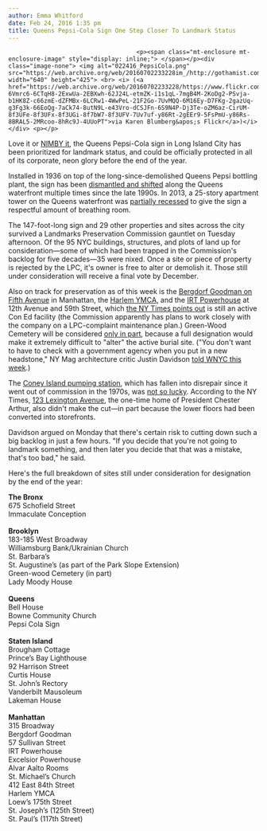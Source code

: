 ```yaml
---
author: Emma Whitford
date: Feb 24, 2016 1:35 pm
title: Queens Pepsi-Cola Sign One Step Closer To Landmark Status 
---
```


	
										<p><span class="mt-enclosure mt-enclosure-image" style="display: inline;"> </span></p><div class="image-none"> <img alt="022416_PepsiCola.png" src="https://web.archive.org/web/20160702233228im_/http://gothamist.com/attachments/nyc_ewhitford/022416_PepsiCola.png" width="640" height="425"> <br> <i> (<a href="https://web.archive.org/web/20160702233228/https://www.flickr.com/photos/specialkrb/3791045216/in/photolist-6Vmrc6-6CTqH8-2ExwUa-2EBXwh-62J24L-etmZK-i1s1qL-7mgB4M-2KoDg2-PSvja-b1HK8Z-c66zmE-dZFMBx-6LCRw1-4WwPeL-21F2Go-7UvMQQ-6M16Ey-D7FKg-2gazUq-g3Fg3k-66EoQg-7aCk74-8utN9L-e43Vro-dCSJFn-6S9N4P-Dj3Te-oZM6az-CirUM-8f3UFe-8f3UFx-8f3UGi-8f7bW7-8f3UFV-7Uv7uf-y86Rt-2gEEr9-5FsPmU-y86Rs-8BRAL5-2MRcoo-8hRc9J-4UUoPT">via Karen Blumberg&apos;s Flickr</a>)</i></div> <p></p>

<p>Love it or <a href="https://web.archive.org/web/20160702233228/http://gothamist.com/2007/02/10/love_or_hate_th.php">NIMBY it</a>, the Queens Pepsi-Cola sign in Long Island City has been prioritized for landmark status, and could be officially protected in all of its corporate, neon glory before the end of the year. </p>

<p>Installed in 1936 on top of the long-since-demolished Queens Pepsi bottling plant, the sign has been <a href="https://web.archive.org/web/20160702233228/http://www.brooklynpaper.com/stories/39/9/dtg-greenwood-cemetery-landmarks-backlog-2016-02-26-bk.html?utm_source=20160224&amp;utm_medium=email&amp;utm_content=storylink&amp;utm_campaign=newsletter">dismantled and shifted</a> along the Queens waterfront multiple times since the late 1990s. In 2013, a 25-story apartment tower on the Queens waterfront was <a href="https://web.archive.org/web/20160702233228/http://www.nytimes.com/2013/07/11/nyregion/as-a-queens-tower-rises-a-spot-is-saved-for-pepsi-cola.html">partially recessed</a> to give the sign a respectful amount of breathing room. </p>

<p>The 147-foot-long sign and 29 other properties and sites across the city survived a Landmarks Preservation Commission gauntlet on Tuesday afternoon. Of the 95 NYC buildings, structures, and plots of land up for consideration&#x2014;some of which had been trapped in the Commission&apos;s backlog for five decades&#x2014;35 were nixed. Once a site or piece of property is rejected by the LPC, it&apos;s owner is free to alter or demolish it. Those still under consideration will receive a final vote by December. </p>

<p>Also on track for preservation as of this week is the <a href="https://web.archive.org/web/20160702233228/http://gothamist.com/2015/11/24/photos_holiday_windows_are_here_to.php">Bergdorf Goodman on Fifth Avenue</a> in Manhattan, the <a href="https://web.archive.org/web/20160702233228/https://www.facebook.com/harlemy">Harlem YMCA</a>, and the <a href="https://web.archive.org/web/20160702233228/https://www.dnainfo.com/new-york/20151023/hells-kitchen-clinton/do-or-die-moment-for-preservation-of-west-side-irt-powerhouse-activists">IRT Powerhouse</a> at 12th Avenue and 59th Street, which <a href="https://web.archive.org/web/20160702233228/http://www.nytimes.com/2016/02/24/nyregion/landmark-status-is-urged-for-30-new-york-city-properties.html?rref=collection%2Fsectioncollection%2Fnyregion">the NY Times points out</a> is still an active Con Ed facility (the Commission apparently has plans to work closely with the company on a LPC-complaint maintenance plan.) Green-Wood Cemetery will be considered <a href="https://web.archive.org/web/20160702233228/http://www.brooklynpaper.com/stories/39/9/dtg-greenwood-cemetery-landmarks-backlog-2016-02-26-bk.html?utm_source=20160224&amp;utm_medium=email&amp;utm_content=storylink&amp;utm_campaign=newsletter">only in part</a>, because a full designation would make it extremely difficult to &quot;alter&quot; the active burial site. (&quot;You don&apos;t want to have to check with a government agency when you put in a new headstone,&quot; NY Mag architecture critic Justin Davidson <a href="https://web.archive.org/web/20160702233228/http://www.wnyc.org/story/city-landmarks-commission-tackles-backlog/">told WNYC this week</a>.) </p>

<p>The <a href="https://web.archive.org/web/20160702233228/http://www.nyc.gov/html/lpc/downloads/pdf/coney_island_pumping_station.pdf">Coney Island pumping station</a>, which has fallen into disrepair since it went out of commission in the 1970s, was <a href="https://web.archive.org/web/20160702233228/http://www.brooklynpaper.com/stories/39/9/bn-no-landmark-for-pumping-station-2016-02-26-bk.html?utm_source=20160224&amp;utm_medium=email&amp;utm_content=storylink&amp;utm_campaign=newsletter">not so lucky</a>. According to the NY Times, <a href="https://web.archive.org/web/20160702233228/https://en.wikipedia.org/wiki/Chester_A._Arthur_Home">123 Lexington Avenue</a>, the one-time home of President Chester Arthur, also didn&apos;t make the cut&#x2014;in part because the lower floors had been converted into storefronts. </p>

<p>Davidson argued on Monday that there&apos;s certain risk to cutting down such a big backlog in just a few hours. &quot;If you decide that you&apos;re not going to landmark something, and then later you decide that that was a mistake, that&apos;s too bad,&quot; he said. </p>

<p>Here&apos;s the full breakdown of sites still under consideration for designation by the end of the year: </p>

<p><strong>The Bronx</strong><br>
675 Schofield Street<br>
Immaculate Conception<br>
 <br>
<strong>Brooklyn</strong><br>
183-185 West Broadway<br>
Williamsburg Bank/Ukrainian Church<br>
St. Barbara&#x2019;s<br>
St. Augustine&#x2019;s (as part of the Park Slope Extension)<br>
Green-wood Cemetery (in part)<br>
Lady Moody House<br>
 <br>
<strong>Queens</strong><br>
Bell House<br>
Bowne Community Church<br>
Pepsi Cola Sign<br>
 <br>
<strong>Staten Island</strong><br>
Brougham Cottage<br>
Prince&#x2019;s Bay Lighthouse<br>
92 Harrison Street<br>
Curtis House<br>
St. John&#x2019;s Rectory<br>
Vanderbilt Mausoleum<br>
Lakeman House<br>
 <br>
<strong>Manhattan</strong><br>
315 Broadway<br>
Bergdorf Goodman<br>
57 Sullivan Street<br>
IRT Powerhouse<br>
Excelsior Powerhouse<br>
Alvar Aalto Rooms<br>
St. Michael&#x2019;s Church<br>
412 East 84th Street<br>
Harlem YMCA<br>
Loew&#x2019;s 175th Street<br>
St. Joseph&#x2019;s (125th Street)<br>
St. Paul&#x2019;s (117th Street)<br>
</p>					
										
									
				